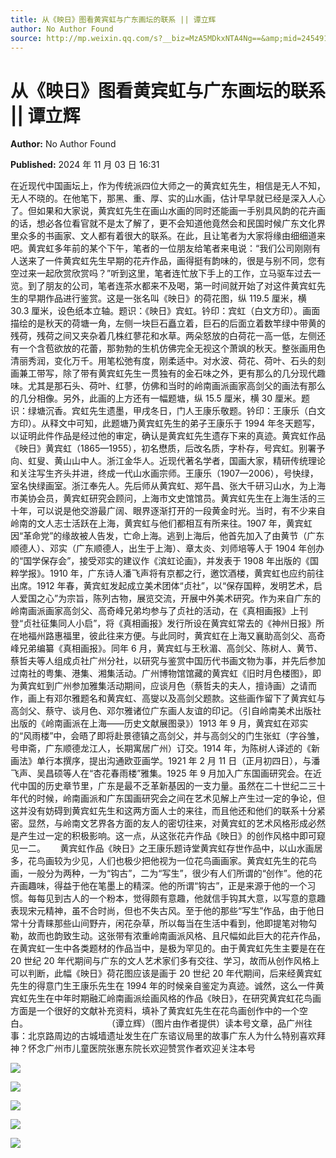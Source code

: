 ```yaml
---
title: 从《映日》图看黄宾虹与广东画坛的联系 || 谭立辉
author: No Author Found
source: http://mp.weixin.qq.com/s?__biz=MzA5MDkxNTA4Ng==&amp;mid=2454916156&amp;idx=1&amp;sn=b94c723c9ab55a8cd5f5c60c2f0dc292&amp;chksm=87a3c45db0d44d4b787623a93009a231a6397b2bc5a5568e4c8d9f262df094e7795956a825f9&poc_token=HJ_Do2ejHyO-wNZGG8Q1S8FdPgy1YBBEob-nUEme
---
```


# 从《映日》图看黄宾虹与广东画坛的联系 || 谭立辉

**Author:** No Author Found

**Published:** 2024 年 11 月 03 日 16:31

在近现代中国画坛上，作为传统派四位大师之一的黄宾虹先生，相信是无人不知，无人不晓的。在他笔下，那黑、重、厚、实的山水画，估计早早就已经是深入人心了。但如果和大家说，黄宾虹先生在画山水画的同时还能画一手别具风韵的花卉画的话，想必各位看官就不是太了解了，更不会知道他竟然会和民国时候广东文化界里众多的书画家、文人都有着很大的联系。在此，且让笔者为大家将缘由细细道来吧。黄宾虹多年前的某个下午，笔者的一位朋友给笔者来电说：“我们公司刚刚有人送来了一件黄宾虹先生早期的花卉作品，画得挺有韵味的，很是与别不同，您有空过来一起欣赏欣赏吗？”听到这里，笔者连忙放下手上的工作，立马驱车过去一览。到了朋友的公司，笔者连茶水都来不及喝，第一时间就开始了对这件黄宾虹先生的早期作品进行鉴赏。这是一张名叫《映日》的荷花图，纵 119.5 厘米，横 30.3 厘米，设色纸本立轴。题识：《映日》宾虹。钤印：宾虹（白文方印）。画面描绘的是秋天的荷塘一角，左侧一块巨石矗立着，巨石的后面立着数竿绿中带黄的残荷，残荷之间又夹杂着几株红蓼花和水草。两朵怒放的白荷花一高一低，左侧还有一个含苞欲放的花蕾，那勃勃的生机仿佛完全无视这个萧飒的秋天。整张画用色清丽秀润，变化万千。用笔松弛有度，刚柔适中。对水波、荷花、荷叶、石头的刻画兼工带写，除了带有黄宾虹先生一贯独有的金石味之外，更有那么的几分现代趣味。尤其是那石头、荷叶、红蓼，仿佛和当时的岭南画派画家高剑父的画法有那么的几分相像。另外，此画的上方还有一幅题塘，纵 15.5 厘米，横 30 厘米。题识：绿塘沉香。宾虹先生遗墨，甲戌冬日，门人王康乐敬题。钤印：王康乐（白文方印）。从释文中可知，此题塘乃黄宾虹先生的弟子王康乐于 1994 年冬天题写，以证明此件作品是经过他的审定，确认是黄宾虹先生遗存下来的真迹。黄宾虹作品《映日》黄宾虹（1865—1955），初名懋质，后改名质，字朴存，号宾虹。别署予向、虹叟、黄山山中人。浙江金华人。近现代著名学者，国画大家，精研传统理论和关注写生齐头并进，终成一代山水画宗师。王康乐（1907—2006），号快绿，室名快绿画室。浙江奉先人。先后师从黄宾虹、郑午昌、张大千研习山水，为上海市美协会员，黄宾虹研究会顾问，上海市文史馆馆员。黄宾虹先生在上海生活的三十年，可以说是他交游最广阔、眼界逐渐打开的一段黄金时光。当时，有不少来自岭南的文人志士活跃在上海，黄宾虹与他们都相互有所来往。1907 年，黄宾虹因“革命党”的缘故被人告发，亡命上海。逃到上海后，他首先加入了由黄节（广东顺德人）、邓实（广东顺德人，出生于上海）、章太炎、刘师培等人于 1904 年创办的“国学保存会”，接受邓实的建议作《滨虹论画》，并发表于 1908 年出版的《国粹学报》。1910 年，广东诗人潘飞声将有京都之行，邀饮酒楼，黄宾虹也应约前往出席。1912 年春，黄宾虹发起成立美术团体“贞社”，以“保存国粹，发明艺术，启人爱国之心”为宗旨，陈列古物，展览交流，开展中外美术研究。作为来自广东的岭南画派画家高剑父、高奇峰兄弟均参与了贞社的活动，在《真相画报》上刊登“贞社征集同人小启”，将《真相画报》发行所设在黄宾虹常去的《神州日报》所在地福州路惠福里，彼此往来方便。与此同时，黄宾虹在上海又襄助高剑父、高奇峰兄弟编纂《真相画报》。同年 6 月，黄宾虹与王秋湄、高剑父、陈树人、黄节、蔡哲夫等人组成贞社广州分社，以研究与鉴赏中国历代书画文物为事，并先后参加过南社的粤集、港集、湘集活动。广州博物馆馆藏的黄宾虹《旧时月色楼图》，即为黄宾虹到广州参加雅集活动期间，应谈月色（蔡哲夫的夫人，擅诗画）之请而作，画上有邓尔雅题名和黄宾虹、高燮以及高剑父题款。这些画作留下了黄宾虹与高剑父、蔡守、谈月色、邓尔雅诸位广东画人友谊的印记。（引自岭南美术出版社出版的《岭南画派在上海——历史文献展图录》）1913 年 9 月，黄宾虹在邓实的“风雨楼”中，会晤了即将赴景德镇之高剑父，并与高剑父的门生张虹（字谷雏，号申斋，广东顺德龙江人，长期寓居广州）订交。1914 年，为陈树人译述的《新画法》单行本撰序，提出沟通欧亚画学。1921 年 2 月 11 日（正月初四日），与潘飞声、吴昌硕等人在“杏花春雨楼”雅集。1925 年 9 月加入广东国画研究会。在近代中国的历史章节里，广东是最不乏革新基因的一支力量。虽然在二十世纪二三十年代的时候，岭南画派和广东国画研究会之间在艺术见解上产生过一定的争论，但这并没有妨碍到黄宾虹先生和这两方面人士的来往，而且他还和他们的联系十分紧密。显然，与岭南文艺界各方面的友人的密切往来，对黄宾虹的艺术风格形成必然是产生过一定的积极影响。这一点，从这张花卉作品《映日》的创作风格中即可窥见一二。      黄宾虹作品《映日》之王康乐题诗堂黄宾虹存世作品中，以山水画居多，花鸟画较为少见，人们也极少把他视为一位花鸟画画家。黄宾虹先生的花鸟画，一般分为两种，一为“钩古”，二为“写生”，很少有人们所谓的“创作”。他的花卉画趣味，得益于他在笔墨上的精深。他的所谓“钩古”，正是来源于他的一个习惯。每每见到古人的一个粉本，觉得颇有意趣，他就信手钩其大意，以写意的意趣表现宋元精神，虽不合时尚，但也不失古风。至于他的那些“写生”作品，由于他日常十分青睐那些山间野卉，闲花杂草，所以每当在生活中看到，他即提笔对物勾勒，故而也韵致生动。这张带有浓重岭南画派风格、且尺幅如此巨大的花卉作品，在黄宾虹一生中各类题材的作品当中，是极为罕见的。由于黄宾虹先生主要是在在 20 世纪 20 年代期间与广东的文人艺术家们多有交往、学习，故而从创作风格上可以判断，此幅《映日》荷花图应该是画于 20 世纪 20 年代期间，后来经黄宾虹先生的得意门生王康乐先生在 1994 年的时候亲自鉴定为真迹。诚然，这么一件黄宾虹先生在中年时期融汇岭南画派绘画风格的作品《映日》，在研究黄宾虹花鸟画方面是一个很好的文献补充资料，填补了黄宾虹先生在花鸟画创作中的一个空白。                                （谭立辉）（图片由作者提供）读本号文章，品广州往事：北京路周边的古城墙遗址发生在广东谘议局里的故事广东人为什么特别喜欢拜神？怀念广州市儿童医院张惠东院长欢迎赞赏作者欢迎关注本号

![](https://mmbiz.qpic.cn/mmbiz_jpg/PJWG74pLsMZQ9A8bogONk8dTn03C2YetBeNbJIzrYo05p9YhpmuQ1dkhczicodxUsKab9ImcY5zZMOrpv9DOqvA/640?from=appmsg)

![](https://mmbiz.qpic.cn/mmbiz_png/bL2iaicTYdZn58TUatmtGKf3xjibPictCIWarr6xrjHQ9iaReVsC03ntFSXGPYn3z56k39HalwRhmfGusWkDVvQhnQA/640?wx_fmt=png&from=appmsg)

![](https://mmbiz.qpic.cn/mmbiz_png/bL2iaicTYdZn58TUatmtGKf3xjibPictCIWaiaqPFT8SlLicbeFahdM7arAiaoje300YdiaI9wCXSOjLZXPDkXE5LL4j1Q/640?wx_fmt=png&from=appmsg)

![](https://mmbiz.qpic.cn/mmbiz_jpg/PJWG74pLsMZQ9A8bogONk8dTn03C2Yetz4tpqNbyEK74Xjo5BFXianA9T7qeTNhcWc7nZkCJuCePwHX0PMguh5Q/640?from=appmsg)

![](https://mmbiz.qpic.cn/mmbiz_jpg/PJWG74pLsMZQ9A8bogONk8dTn03C2YetwFH0PJSCInH58priapsVvnUBpZCEf16GruiaeUg94nk57CQagaBVlSiaA/640?from=appmsg)
